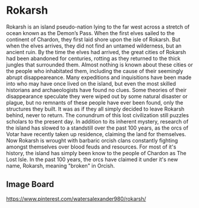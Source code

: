# Rokarsh

Rokarsh is an island pseudo-nation lying to the far west across a stretch of ocean known as the Demon’s Pass. When the first elves sailed to the continent of Chardon, they first laid shore upon the isle of Rokarsh. But when the elves arrives, they did not find an untamed wilderness, but an ancient ruin. By the time the elves had arrived, the great cities of Rokarsh had been abandoned for centuries, rotting as they returned to the thick jungles that surrounded them. Almost nothing is known about these cities or the people who inhabitated them, including the cause of their seemingly abrupt disappeareance. Many expeditions and inquisitions have been made into who may have once lived on the island, but even the most skilled historians and archaeologists have found no clues. Some theories of their disappearance speculate they were wiped out by some natural disaster or plague, but no remnants of these people have ever been found, only the structures they built. It was as if they all simply decided to leave Rokarsh behind, never to return. The conundrum of this lost civilization still puzzles scholars to the present day. In addition to its inherent mystery, research of the island has slowed to a standstill over the past 100 years, as the orcs of Votar have recently taken up residence, claiming the land for themselves. Now Rokarsh is wrought with barbaric orcish clans constantly fighting amongst themselves over blood feuds and resources. For most of it's history, the island has simply been know to the people of Chardon as The Lost Isle. In the past 100 years, the orcs have claimed it under it's new name, Rokarsh, meaning "broken" in Orcish.

## Image Board

https://www.pinterest.com/watersalexander980/rokarsh/